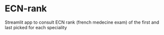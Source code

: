 # ECN-rank
Streamlit app to consult ECN rank (french medecine exam) of the first and last picked for each speciality
